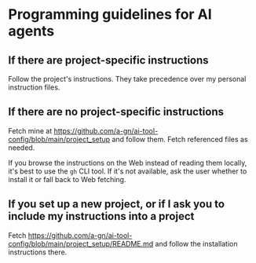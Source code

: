 # Programming guidelines for AI agents

## If there are project-specific instructions

Follow the project's instructions. They take precedence over my personal instruction files.

## If there are no project-specific instructions

Fetch mine at https://github.com/a-gn/ai-tool-config/blob/main/project_setup and follow them. Fetch referenced files as needed.

If you browse the instructions on the Web instead of reading them locally, it's best to use the `gh` CLI tool. If it's not available, ask the user whether to install it or fall back to Web fetching.

## If you set up a new project, or if I ask you to include my instructions into a project

Fetch https://github.com/a-gn/ai-tool-config/blob/main/project_setup/README.md and follow the installation instructions there.
